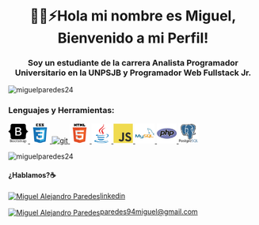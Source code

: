 ### 
<h1 align="center"> 👋😄⚡Hola mi nombre es Miguel, Bienvenido a mi Perfil!</h1>
<h3 align="center">Soy un estudiante de la carrera Analista Programador Universitario en la UNPSJB y Programador Web Fullstack Jr.</h3>

<p align="left"> <img src="https://komarev.com/ghpvc/?username=miguelparedes24&label=Profile%20views&color=0e75b6&style=flat" alt="miguelparedes24" /> </p>

<p align="left">
</p>

<h3 align="left">Lenguajes y Herramientas:</h3>
<p align="left"> <a href="https://getbootstrap.com" target="_blank" rel="noreferrer"> <img src="https://raw.githubusercontent.com/devicons/devicon/master/icons/bootstrap/bootstrap-plain-wordmark.svg" alt="bootstrap" width="40" height="40"/> </a> <a href="https://www.w3schools.com/css/" target="_blank" rel="noreferrer"> <img src="https://raw.githubusercontent.com/devicons/devicon/master/icons/css3/css3-original-wordmark.svg" alt="css3" width="40" height="40"/> </a> <a href="https://git-scm.com/" target="_blank" rel="noreferrer"> <img src="https://www.vectorlogo.zone/logos/git-scm/git-scm-icon.svg" alt="git" width="40" height="40"/> </a> <a href="https://www.w3.org/html/" target="_blank" rel="noreferrer"> <img src="https://raw.githubusercontent.com/devicons/devicon/master/icons/html5/html5-original-wordmark.svg" alt="html5" width="40" height="40"/> </a> <a href="https://www.java.com" target="_blank" rel="noreferrer"> <img src="https://raw.githubusercontent.com/devicons/devicon/master/icons/java/java-original.svg" alt="java" width="40" height="40"/> </a> <a href="https://developer.mozilla.org/en-US/docs/Web/JavaScript" target="_blank" rel="noreferrer"> <img src="https://raw.githubusercontent.com/devicons/devicon/master/icons/javascript/javascript-original.svg" alt="javascript" width="40" height="40"/> </a> <a href="https://www.mysql.com/" target="_blank" rel="noreferrer"> <img src="https://raw.githubusercontent.com/devicons/devicon/master/icons/mysql/mysql-original-wordmark.svg" alt="mysql" width="40" height="40"/> </a> <a href="https://www.php.net" target="_blank" rel="noreferrer"> <img src="https://raw.githubusercontent.com/devicons/devicon/master/icons/php/php-original.svg" alt="php" width="40" height="40"/> </a> <a href="https://www.postgresql.org" target="_blank" rel="noreferrer"> <img src="https://raw.githubusercontent.com/devicons/devicon/master/icons/postgresql/postgresql-original-wordmark.svg" alt="postgresql" width="40" height="40"/> </a> </p>

<p><img align="center" width="70%" src="https://github-readme-stats.vercel.app/api/top-langs?username=miguelparedes24&show_icons=true&locale=en&layout=compact" alt="miguelparedes24" />

#### ¿Hablamos?☕️


<p align="right">

<a href="https://www.linkedin.com/in/miguel-paredes-bb6a99224" target="blank"><img align="center" src="https://cdn.jsdelivr.net/npm/simple-icons@3.0.1/icons/linkedin.svg" alt="Miguel Alejandro Paredes" height="30" width="40" />linkedin</a>


<a href="mailto:paredes94miguel@gmail.com " target="blank"><img align="center" src="https://cdn.jsdelivr.net/npm/simple-icons@3.0.1/icons/gmail.svg" alt="Miguel Alejandro Paredes" height="30" width="40" />paredes94miguel@gmail.com</a>
</p>
</p>



